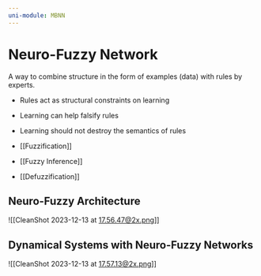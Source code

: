 ```yaml
---
uni-module: MBNN
---
```

# Neuro-Fuzzy Network

A way to combine structure in the form of examples (data) with rules by experts. 

- Rules act as structural constraints on learning 
- Learning can help falsify rules 
- Learning should not destroy the semantics of rules 

- [[Fuzzification]]
- [[Fuzzy Inference]]
- [[Defuzzification]]


## Neuro-Fuzzy Architecture 

![[CleanShot 2023-12-13 at 17.56.47@2x.png]]

## Dynamical Systems with Neuro-Fuzzy Networks 

![[CleanShot 2023-12-13 at 17.57.13@2x.png]]